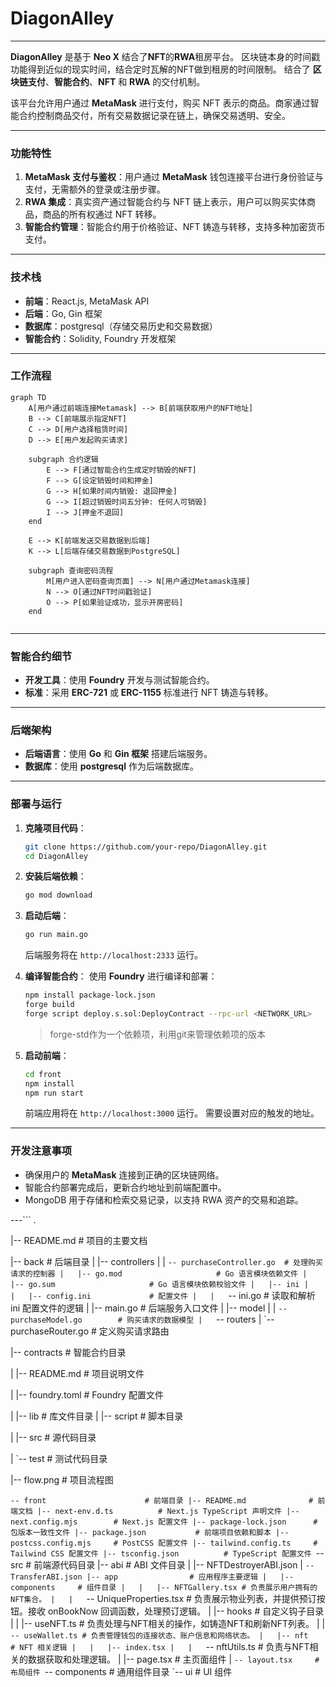 # DiagonAlley 

---

**DiagonAlley** 是基于 **Neo X** 结合了**NFT**的**RWA**租房平台。
区块链本身的时间戳功能得到近似的现实时间，结合定时瓦解的NFT做到租房的时间限制。
结合了 **区块链支付**、**智能合约**、**NFT** 和 **RWA** 的交付机制。

该平台允许用户通过 **MetaMask** 进行支付，购买 NFT 表示的商品。商家通过智能合约控制商品交付，所有交易数据记录在链上，确保交易透明、安全。

---

### 功能特性

1. **MetaMask 支付与鉴权**：用户通过 **MetaMask** 钱包连接平台进行身份验证与支付，无需额外的登录或注册步骤。
2. **RWA 集成**：真实资产通过智能合约与 NFT 链上表示，用户可以购买实体商品，商品的所有权通过 NFT 转移。
3. **智能合约管理**：智能合约用于价格验证、NFT 铸造与转移，支持多种加密货币支付。

---

### 技术栈

- **前端**：React.js, MetaMask API
- **后端**：Go, Gin 框架
- **数据库**：postgresql（存储交易历史和交易数据）
- **智能合约**：Solidity, Foundry 开发框架

---

### 工作流程

```mermaid
graph TD
    A[用户通过前端连接Metamask] --> B[前端获取用户的NFT地址]
    B --> C[前端展示指定NFT]
    C --> D[用户选择租赁时间]
    D --> E[用户发起购买请求]
    
    subgraph 合约逻辑
        E --> F[通过智能合约生成定时销毁的NFT]
        F --> G[设定销毁时间和押金]
        G --> H[如果时间内销毁: 退回押金]
        G --> I[超过销毁时间五分钟: 任何人可销毁]
        I --> J[押金不退回]
    end
    
    E --> K[前端发送交易数据到后端]
    K --> L[后端存储交易数据到PostgreSQL]

    subgraph 查询密码流程
        M[用户进入密码查询页面] --> N[用户通过Metamask连接]
        N --> O[通过NFT时间戳验证]
        O --> P[如果验证成功，显示开房密码]
    end


```

---

### 智能合约细节

- **开发工具**：使用 **Foundry** 开发与测试智能合约。
- **标准**：采用 **ERC-721** 或 **ERC-1155** 标准进行 NFT 铸造与转移。

---

### 后端架构

- **后端语言**：使用 **Go** 和 **Gin 框架** 搭建后端服务。
- **数据库**：使用 **postgresql** 作为后端数据库。

---

### 部署与运行

1. **克隆项目代码**：
    ```bash
    git clone https://github.com/your-repo/DiagonAlley.git
    cd DiagonAlley
    ```

2. **安装后端依赖**：
    ```bash
    go mod download
    ```

3. **启动后端**：
    ```bash
    go run main.go
    ```
    后端服务将在 `http://localhost:2333` 运行。

4. **编译智能合约**：
    使用 **Foundry** 进行编译和部署：
    ```bash
    npm install package-lock.json
    forge build
    forge script deploy.s.sol:DeployContract --rpc-url <NETWORK_URL>
    ```
    
    >forge-std作为一个依赖项，利用git来管理依赖项的版本

5. **启动前端**：
    ```bash
    cd front
    npm install
    npm run start
    ```
    前端应用将在 `http://localhost:3000` 运行。
    需要设置对应的触发的地址。



---
### 开发注意事项

- 确保用户的 **MetaMask** 连接到正确的区块链网络。
- 智能合约部署完成后，更新合约地址到前端配置中。
- MongoDB 用于存储和检索交易记录，以支持 RWA 资产的交易和追踪。

---```
.

|-- README.md                  # 项目的主要文档

|-- back                       # 后端目录
|   |-- controllers
|   |   `-- purchaseController.go  # 处理购买请求的控制器
|   |-- go.mod                     # Go 语言模块依赖文件
|   |-- go.sum                     # Go 语言模块依赖校验文件
|   |-- ini
|   |   |-- config.ini             # 配置文件
|   |   `-- ini.go                 # 读取和解析 ini 配置文件的逻辑
|   |-- main.go                    # 后端服务入口文件
|   |-- model
|   |   `-- purchaseModel.go        # 购买请求的数据模型
|   `-- routers
|       `-- purchaseRouter.go       # 定义购买请求路由


|-- contracts                  # 智能合约目录

|   |-- README.md              # 项目说明文件

|   |-- foundry.toml           # Foundry 配置文件

|   |-- lib                    # 库文件目录
|   |-- script                 # 脚本目录

|   |-- src                    # 源代码目录

|   `-- test                   # 测试代码目录

|-- flow.png                   # 项目流程图

`-- front                      # 前端目录
    |-- README.md              # 前端文档
    |-- next-env.d.ts          # Next.js TypeScript 声明文件
    |-- next.config.mjs        # Next.js 配置文件
    |-- package-lock.json      # 包版本一致性文件
    |-- package.json           # 前端项目依赖和脚本
    |-- postcss.config.mjs     # PostCSS 配置文件
    |-- tailwind.config.ts     # Tailwind CSS 配置文件
    |-- tsconfig.json          # TypeScript 配置文件
    `-- src                    # 前端源代码目录
        |-- abi                # ABI 文件目录
        |   |-- NFTDestroyerABI.json
        |   `-- TransferABI.json
        |-- app                # 应用程序主要逻辑
        |   |-- components     # 组件目录
        |   |   |-- NFTGallery.tsx # 负责展示用户拥有的NFT集合。
        |   |   `-- UniqueProperties.tsx # 负责展示物业列表，并提供预订按钮。接收 onBookNow 回调函数，处理预订逻辑。
        |   |-- hooks          # 自定义钩子目录
        |   |   |-- useNFT.ts  # 负责处理与NFT相关的操作，如铸造NFT和刷新NFT列表。
        |   |   `-- useWallet.ts # 负责管理钱包的连接状态、账户信息和网络状态。
        |   |-- nft            # NFT 相关逻辑
        |   |   |-- index.tsx
        |   |   `-- nftUtils.ts # 负责与NFT相关的数据获取和处理逻辑。
        |   |-- page.tsx       # 主页面组件
        |   `-- layout.tsx     # 布局组件
        `-- components         # 通用组件目录
            `-- ui             # UI 组件
```

